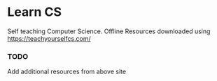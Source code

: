 # Learn CS

Self teaching Computer Science. Offline Resources downloaded using https://teachyourselfcs.com/

### TODO

Add additional resources from above site
